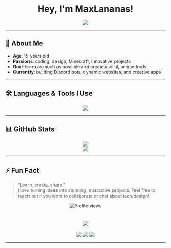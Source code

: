 <h1 align="center">Hey, I'm MaxLananas!</h1>
<p align="center">
  <img src="https://readme-typing-svg.herokuapp.com?font=Fira+Code&size=22&pause=1000&color=00BFFF&center=true&vCenter=true&width=435&lines=Passionate+Developer;Creator+of+Original+Projects;Always+Learning" />
</p>

---

## 🚀 About Me

- **Age**: 15 years old  
- **Passions**: coding, design, Minecraft, innovative projects  
- **Goal**: learn as much as possible and create useful, unique tools  
- **Currently**: building Discord bots, dynamic websites, and creative apps

---

## 🛠️ Languages & Tools I Use

<p align="center">
  <img src="https://skillicons.dev/icons?i=html,css,js,ts,nodejs,react,nextjs,tailwind,python,lua,github,vscode&theme=light" />
</p>

---

## 📊 GitHub Stats

<p align="center">
  <img src="https://github-readme-stats.vercel.app/api?username=maxlananas&show_icons=true&theme=radical" />
  <br/>
  <img src="https://streak-stats.demolab.com?user=maxlananas&theme=radical" />
</p>

---

## ⚡ Fun Fact

> “Learn, create, share.”  
> I love turning ideas into stunning, interactive projects. Feel free to reach out if you want to collaborate or chat about tech/design!

<p align="center">
  <img src="https://komarev.com/ghpvc/?username=maxlananas&style=flat-square&color=blue" alt="Profile views" />
</p>
<h1 align="center">
  <img src="https://readme-typing-svg.herokuapp.com?font=Fira+Code&size=26&pause=1000&center=true&vCenter=true&width=450&lines=Hi+I'm+Maxence!;Creative+Developer;Building+cool+stuff+since+day+one" />
</h1>

<p align="center">
  <img src="https://img.shields.io/badge/Age-15-blue?style=for-the-badge" />
  <img src="https://img.shields.io/badge/Location-Saint--Martin-yellow?style=for-the-badge" />
  <img src="https://img.shields.io/badge/Focus-Innovation-lightgreen?style=for-the-badge" />
</p>

---
